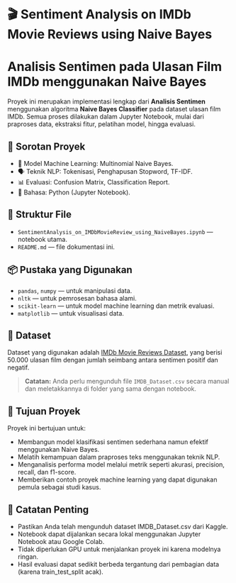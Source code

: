 # 🎬 Sentiment Analysis on IMDb Movie Reviews using Naive Bayes  
# Analisis Sentimen pada Ulasan Film IMDb menggunakan Naive Bayes  

Proyek ini merupakan implementasi lengkap dari **Analisis Sentimen** menggunakan algoritma **Naive Bayes Classifier** pada dataset ulasan film IMDb. Semua proses dilakukan dalam Jupyter Notebook, mulai dari praproses data, ekstraksi fitur, pelatihan model, hingga evaluasi.  

## 📌 Sorotan Proyek  
- 🧠 Model Machine Learning: Multinomial Naive Bayes.  
- 🗣️ Teknik NLP: Tokenisasi, Penghapusan Stopword, TF-IDF.  
- 📊 Evaluasi: Confusion Matrix, Classification Report.  
- 📝 Bahasa: Python (Jupyter Notebook).

## 📁 Struktur File  
- `SentimentAnalysis_on_IMDbMovieReview_using_NaiveBayes.ipynb` — notebook utama.  
- `README.md` — file dokumentasi ini.

## 📦 Pustaka yang Digunakan  
- `pandas`, `numpy` — untuk manipulasi data.  
- `nltk` — untuk pemrosesan bahasa alami.  
- `scikit-learn` — untuk model machine learning dan metrik evaluasi.  
- `matplotlib` — untuk visualisasi data.

## 📂 Dataset  
Dataset yang digunakan adalah [IMDb Movie Reviews Dataset](https://www.kaggle.com/datasets/lakshmi25npathi/imdb-dataset-of-50k-movie-reviews), yang berisi 50.000 ulasan film dengan jumlah seimbang antara sentimen positif dan negatif.  
> **Catatan:** Anda perlu mengunduh file `IMDB_Dataset.csv` secara manual dan meletakkannya di folder yang sama dengan notebook.  

## 🎯 Tujuan Proyek  
Proyek ini bertujuan untuk:  
- Membangun model klasifikasi sentimen sederhana namun efektif menggunakan Naive Bayes.
- Melatih kemampuan dalam praproses teks menggunakan teknik NLP.
- Menganalisis performa model melalui metrik seperti akurasi, precision, recall, dan f1-score.
- Memberikan contoh proyek machine learning yang dapat digunakan pemula sebagai studi kasus.

## 📝 Catatan Penting  
- Pastikan Anda telah mengunduh dataset IMDB_Dataset.csv dari Kaggle.
- Notebook dapat dijalankan secara lokal menggunakan Jupyter Notebook atau Google Colab.
- Tidak diperlukan GPU untuk menjalankan proyek ini karena modelnya ringan.
- Hasil evaluasi dapat sedikit berbeda tergantung dari pembagian data (karena train_test_split acak).
